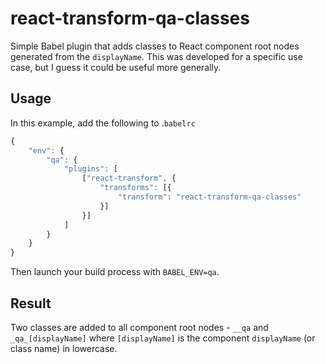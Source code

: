 # react-transform-qa-classes

Simple Babel plugin that adds classes to React component root nodes generated from the `displayName`. This was developed
for a specific use case, but I guess it could be useful more generally.

## Usage

In this example, add the following to .`babelrc`

```js
{
	"env": {
		"qa": {
			"plugins": [
				["react-transform", {
					"transforms": [{
						"transform": "react-transform-qa-classes"
					}]
				}]
			]
		}
	}
}
```

Then launch your build process with `BABEL_ENV=qa`.

## Result

Two classes are added to all component root nodes - `__qa` and `_qa_[displayName]` where `[displayName]` is the component `displayName` 
(or class name) in lowercase.
